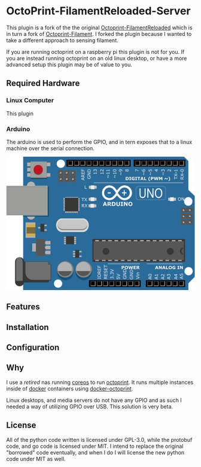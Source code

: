 # OctoPrint-FilamentReloaded-Server
This plugin is a fork of the the original [Octoprint-FilamentReloaded](https://github.com/kontakt/Octoprint-Filament-Reloaded)
 which is in turn a fork of [Octoprint-Filament](https://github.com/MoonshineSG/Octoprint-Filament). I forked the plugin because I wanted to take a different approach to sensing filament.

If you are running octoprint on a raspberry pi this plugin is not for you. If you are instead running octoprint on an old linux desktop, or have a more advanced setup this plugin may be of value to you.  

## Required Hardware

### Linux Computer

This plugin

### Arduino

The arduino is used to perform the GPIO, and in tern exposes that to a linux machine over the serial connection.

![Arduino](./docs/arduino.png)

## Features

## Installation

## Configuration


## Why

I use a *retired* nas running [coreos](https://coreos.com) to run [octoprint](https://octoprint.org/). It runs multiple instances inside of [docker](https://www.docker.com/) containers using [docker-octoprint](https://github.com/QuantumObject/docker-octoprint). 

Linux desktops, and media servers do not have any GPIO and as such I needed a way of utilizing GPIO over USB. This solution is very beta.

## License

All of the python code written is licensed under GPL-3.0, while the protobuf code, and go code is licensed under MIT. I intend to replace the original "borrowed" code eventually, and when I do I will license the new python code under MIT as well.

